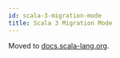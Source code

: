 ```yaml
---
id: scala-3-migration-mode
title: Scala 3 Migration Mode
---
```


Moved to [docs.scala-lang.org](https://docs.scala-lang.org/scala3/guides/migration/tooling-migration-mode.html).
